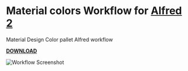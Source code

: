 Material colors Workflow for [Alfred 2](http://www.alfredapp.com)
==============================

Material Design Color pallet Alfred workflow

**[DOWNLOAD](https://github.com/KaitoWatanabe/alfred-material-colors-workflow/releases/download/1.0/material-colors.alfredworkflow)**

![Workflow Screenshot](https://raw.githubusercontent.com/KaitoWatanabe/alfred-material-colors-workflow/master/screenshot.png)

